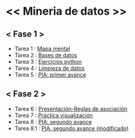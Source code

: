# <<     Mineria de datos     >>

## <   Fase 1   >

- Tarea 1 : [Mapa mental](https://github.com/xthaliax/mineriaa/blob/main/MapaMental_1_1941494.pdf)
- Tarea 2 : [Bases de datos](https://github.com/claudiogaytan28/MineriaDeDatos/blob/main/EjercicioBD_Equipo3.pdf)
- Tarea 3 : [Ejercicios python](https://github.com/xthaliax/mineriaa/blob/main/Ej_Python_1941494.ipynb)
- Tarea 4 : [Limpieza de datos](https://github.com/claudiogaytan28/MineriaDeDatos/blob/main/Ej_Limpieza_Equipo3.ipynb)
- Tarea 5 : [PIA: primer avance](https://github.com/xthaliax/mineriaa/blob/main/Avance1_PIA_Equipo3.ipynb)

## <   Fase 2   >

- Tarea 6 : [Presentación-Reglas de asociación](https://github.com/Ruy8/RuyAramis_Mineria/blob/main/Presentaci%C3%B3n_ReglasDeAsociaci%C3%B3n_Equipo3.pdf)
- Tarea 7 : [Práctica visualización](https://github.com/xthaliax/mineriaa/blob/main/Visualizacion_Equipo3.ipynb)
- Tarea 8 : [PIA: segundo avance](https://github.com/claudiogaytan28/MineriaDeDatos/blob/main/Entrega2_Equipo3.ipynb)
- Tarea 8.1 : [PIA. segundo avance (modificado)](https://github.com/claudiogaytan28/MineriaDeDatos/blob/main/Entrega2_Equipo3_Mod.ipynb)


